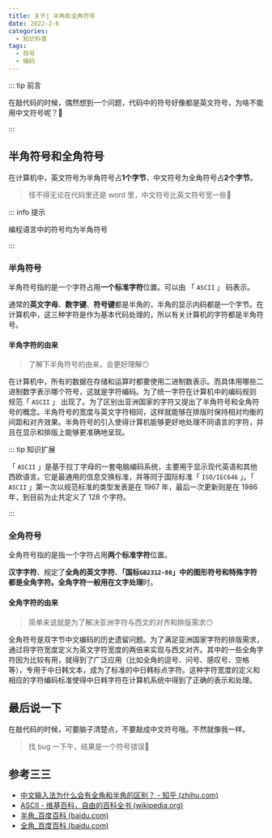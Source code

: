 ```yaml
---
title: 关于| 半角和全角符号
date: 2022-2-6
categories: 
  - 知识科普
tags: 
  - 符号
  - 编码
---
```


::: tip 前言 

在敲代码的时候，偶然想到一个问题，代码中的符号好像都是英文符号，为啥不能用中文符号呢？🤔

:::

## 半角符号和全角符号

在计算机中，英文符号为半角符号占**1个字节**，中文符号为全角符号占**2个字节**。

> 怪不得无论在代码里还是 word 里，中文符号比英文符号宽一些🧐

::: info 提示

编程语言中的符号均为半角符号

:::

### 半角符号

半角符号指的是一个字符占用**一个标准字符**位置。可以由 「 `ASCII` 」 码表示。

通常的**英文字母**、**数字键**、**符号键**都是半角的，半角的显示内码都是一个字节。在计算机中，这三种字符是作为基本代码处理的，所以有关计算机的字符都是半角符号。

#### 半角字符的由来

> 了解下半角符号的由来，会更好理解😶

在计算机中，所有的数据在存储和运算时都要使用二进制数表示。而具体用哪些二进制数字表示哪个符号，这就是字符编码。为了统一字符在计算机中的编码规则 规范「 `ASCII` 」 出现了。为了区别出亚洲国家的字符又提出了半角符号和全角符号的概念。半角符号的宽度与英文字符相同，这样就能够在排版时保持相对均衡的间距和对齐效果。半角符号的引入使得计算机能够更好地处理不同语言的字符，并且在显示和排版上能够更准确地呈现。



::: tip 知识扩展

「 `ASCII` 」是基于拉丁字母的一套电脑编码系统，主要用于显示现代英语和其他西欧语言。它是最通用的信息交换标准，并等同于国际标准「 `ISO/IEC646` 」。「 `ASCII` 」第一次以规范标准的类型发表是在 1967 年，最后一次更新则是在 1986 年，到目前为止共定义了 128 个字符。

:::



### 全角符号

全角符号指的是指一个字符占用**两个标准字符**位置。

**汉字字符**、规定了**全角的英文字符**、**「国标`GB2312-80`」**中的图形符号和特殊字符都是全角字符。全角字符一般用在**文字处理**时。

#### 全角字符的由来

> 简单来说就是为了解决亚洲字符与西文的对齐和排版需求😶

全角符号是双字节中文编码的历史遗留问题。为了满足亚洲国家字符的排版需求，通过将字符宽度定义为英文字符宽度的两倍来实现与西文对齐。其中的一些全角字符因为比较有用，就得到了广泛应用（比如全角的逗号、问号、感叹号、空格等），专用于中日韩文本，成为了标准的中日韩标点字符。这种字符宽度的定义和相应的字符编码标准使得中日韩字符在计算机系统中得到了正确的表示和处理。

## 最后说一下

在敲代码的时候，可要脑子清楚点，不要敲成中文符号哦。不然就像我一样。

> 找 bug 一下午，结果是一个符号错误😤

## 参考三三

- [中文输入法为什么会有全角和半角的区别？ - 知乎 (zhihu.com)](https://www.zhihu.com/question/19605819/answer/12355856)
- [ASCII - 维基百科，自由的百科全书 (wikipedia.org)](https://zh.wikipedia.org/wiki/ASCII)
- [半角_百度百科 (baidu.com)](https://baike.baidu.com/item/半角)
- [全角_百度百科 (baidu.com)](https://baike.baidu.com/item/全角/9323113)

